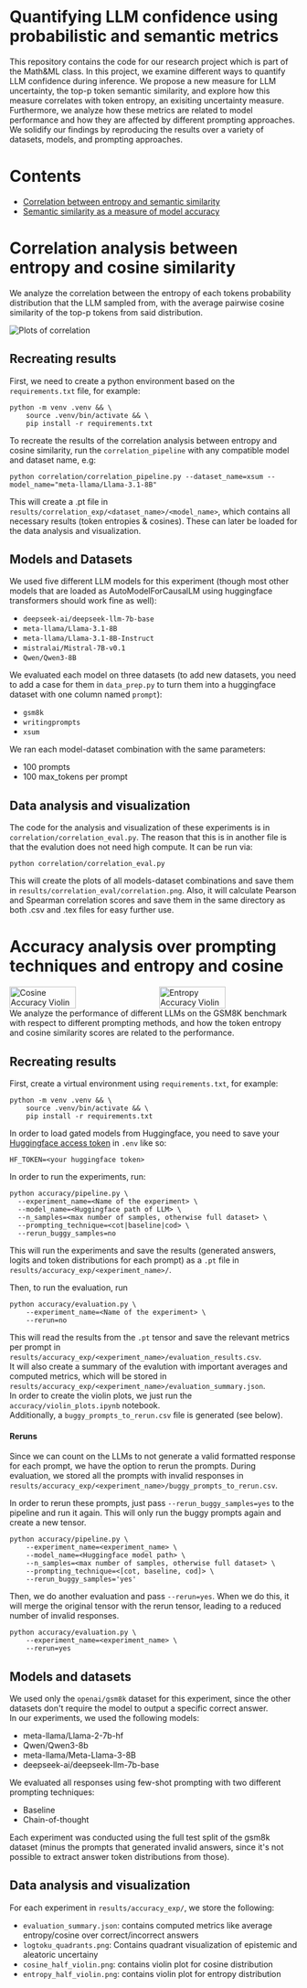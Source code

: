 # Quantifying LLM confidence using probabilistic and semantic metrics
This repository contains the code for our research project which is part of the Math&ML class. In this project, we examine different ways to quantify LLM confidence during inference.
We propose a new measure for LLM uncertainty, the top-p token semantic similarity, and explore how this measure correlates with token entropy, an exisiting uncertainty measure. 
Furthermore, we analyze how these metrics are related to model performance and how they are affected by different prompting approaches.
We solidify our findings by reproducing the results over a variety of datasets, models, and prompting approaches.

# Contents
- [Correlation between entropy and semantic similarity](#correlation-analysis-between-entropy-and-cosine-similarity)
- [Semantic similarity as a measure of model accuracy](#accuracy-analysis-over-prompting-techniques-and-entropy-and-cosine)


# Correlation analysis between entropy and cosine similarity
We analyze the correlation between the entropy of each tokens probability distribution that the LLM sampled from, with the average pairwise cosine similarity of the top-p tokens from said distribution.

![Plots of correlation](results/correlation_eval/correlation.png)

## Recreating results
First, we need to create a python environment based on the ```requirements.txt``` file, for example:
```
python -m venv .venv && \
    source .venv/bin/activate && \
    pip install -r requirements.txt 
```
To recreate the results of the correlation analysis between entropy and cosine similarity, run the ```correlation_pipeline``` with any compatible model and dataset name, e.g: 
```
python correlation/correlation_pipeline.py --dataset_name=xsum --model_name="meta-llama/Llama-3.1-8B"
```
This will create a .pt file in ```results/correlation_exp/<dataset_name>/<model_name>```, which contains all necessary results (token entropies & cosines).
These can later be loaded for the data analysis and visualization.  

## Models and Datasets
We used five different LLM models for this experiment (though most other models that are loaded as AutoModelForCausalLM using huggingface transformers should work fine as well): 
* ```deepseek-ai/deepseek-llm-7b-base```
* ```meta-llama/Llama-3.1-8B```
* ```meta-llama/Llama-3.1-8B-Instruct```
* ```mistralai/Mistral-7B-v0.1```
* ```Qwen/Qwen3-8B```  

We evaluated each model on three datasets (to add new datasets, you need to add a case for them in ```data_prep.py``` to turn them into a huggingface dataset with one column named ```prompt```): 
* ```gsm8k```
* ```writingprompts```
* ```xsum```

We ran each model-dataset combination with the same parameters: 
* 100 prompts
* 100 max_tokens per prompt

## Data analysis and visualization
The code for the analysis and visualization of these experiments is in ```correlation/correlation_eval.py```. The reason that this is in another file is that the evalution does not need high compute. It can be run via: 
```
python correlation/correlation_eval.py
```

This will create the plots of all models-dataset combinations and save them in ```results/correlation_eval/correlation.png```. Also, it will calculate Pearson and Spearman correlation scores and save them in the same directory as both .csv and .tex files for easy further use. 

# Accuracy analysis over prompting techniques and entropy and cosine
<div style="display: flex; gap: 20px;">
  <img src="results/accuracy_exp/llama2_cot_all/cosine_violin.png" alt="Cosine Accuracy Violin" style="width: 48%;">
  <img src="results/accuracy_exp/llama2_cot_all/entropy_violin.png" alt="Entropy Accuracy Violin" style="width: 48%;">
</div>
We analyze the performance of different LLMs on the GSM8K benchmark with respect to different prompting methods, and how the token entropy and cosine similarity scores are related to the performance.

## Recreating results
First, create a virtual environment using ```requirements.txt```, for example:
```
python -m venv .venv && \
    source .venv/bin/activate && \
    pip install -r requirements.txt 
```
In order to load gated models from Huggingface, you need to save your [Huggingface access token](https://huggingface.co/docs/hub/security-tokens) in ```.env``` like so:
```
HF_TOKEN=<your huggingface token>
```

In order to run the experiments, run: 
```
python accuracy/pipeline.py \
  --experiment_name=<Name of the experiment> \
  --model_name=<Huggingface path of LLM> \
  --n_samples=<max number of samples, otherwise full dataset> \
  --prompting_technique=<cot|baseline|cod> \
  --rerun_buggy_samples=no
```
This will run the experiments and save the results (generated answers, logits and token distributions for each prompt) as a ```.pt``` file in ```results/accuracy_exp/<experiment_name>/```.

Then, to run the evaluation, run 
```
python accuracy/evaluation.py \
    --experiment_name=<Name of the experiment> \
    --rerun=no
```
This will read the results from the ```.pt``` tensor and save the relevant metrics per prompt in ```results/accuracy_exp/<experiment_name>/evaluation_results.csv```.  
It will also create a summary of the evalution with important averages and computed metrics, which will be stored in ```results/accuracy_exp/<experiment_name>/evaluation_summary.json```.  
In order to create the violin plots, we just run the ```accuracy/violin_plots.ipynb``` notebook.  
Additionally, a ```buggy_prompts_to_rerun.csv``` file is generated (see below).

#### Reruns
Since we can count on the LLMs to not generate a valid formatted response for each prompt, we have the option to rerun the prompts. During evaluation, we stored all the prompts with invalid responses in ```results/accuracy_exp/<experiment_name>/buggy_prompts_to_rerun.csv```. 

In order to rerun these prompts, just pass ```--rerun_buggy_samples=yes``` to the pipeline and run it again. This will only run the buggy prompts again and create a new tensor.
```
python accuracy/pipeline.py \
    --experiment_name=<experiment_name> \
    --model_name=<Huggingface model path> \
    --n_samples=<max number of samples, otherwise full dataset> \
    --prompting_technique=<[cot, baseline, cod]> \
    --rerun_buggy_samples='yes'
```

Then, we do another evaluation and pass ```--rerun=yes```. When we do this, it will merge the original tensor with the rerun tensor, leading to a reduced number of invalid responses.
```
python accuracy/evaluation.py \
    --experiment_name=<experiment_name> \
    --rerun=yes
```
## Models and datasets
We used only the ```openai/gsm8k``` dataset for this experiment, since the other datasets don't require the model to output a specific correct answer.  
In our experiments, we used the following models:
* meta-llama/Llama-2-7b-hf
* Qwen/Qwen3-8b
* meta-llama/Meta-Llama-3-8B
* deepseek-ai/deepseek-llm-7b-base  

We evaluated all responses using few-shot prompting with two different prompting techniques:
* Baseline
* Chain-of-thought

Each experiment was conducted using the full test split of the gsm8k dataset (minus the prompts that generated invalid answers, since it's not possible to extract answer token distributions from those).

## Data analysis and visualization
For each experiment in ```results/accuracy_exp/```, we store the following:
* ```evaluation_summary.json```: contains computed metrics like average entropy/cosine over correct/incorrect answers
* ```logtoku_quadrants.png```: Contains quadrant visualization of epistemic and aleatoric uncertainy
* ```cosine_half_violin.png```: contains violin plot for cosine distribution
* ```entropy_half_violin.png```: contains violin plot for entropy distribution  
